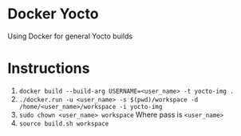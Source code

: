 # Docker Yocto
Using Docker for general Yocto builds

# Instructions
1. `docker build --build-arg USERNAME=<user_name> -t yocto-img .`
2. `./docker.run -u <user_name> -s $(pwd)/workspace -d /home/<user_name>/workspace -i yocto-img`
3. `sudo chown <user_name> workspace` Where pass is `<user_name>`
4. `source build.sh workspace`




